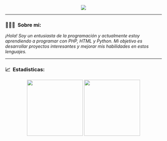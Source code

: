<p align="center">
  <a href="https://github.com/markelinis">
    <img src="https://readme-typing-svg.herokuapp.com?font=Fira+Code&size=30&duration=3000&pause=2000&center=true&vCenter=true&width=520&lines=¡Bienvenido+A+Mi+Perfil!">
  </a>
</p>

--- 

<h3> 👨🏻‍💻 &nbsp;Sobre mi:</h3>

*¡Hola! Soy un entusiasta de la programación y actualmente estoy aprendiendo a programar con PHP, HTML y Python. Mi objetivo es desarrollar proyectos interesantes y mejorar mis habilidades en estos lenguajes.*

---

<h3> 📈 &nbsp;Estadisticas: </h3>

<div align="center">

  <img height="180em" src="https://github-readme-stats.vercel.app/api?username=markelinis&theme=dark&show_icons=true" />

  <img height="180em" src="https://github-readme-stats.vercel.app/api/top-langs/?username=markelinis&theme=dark&layout=compact&langs_count=10&hide=Shell&card_width=400" />
</div>
